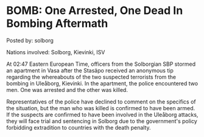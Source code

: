 # BOMB: One Arrested, One Dead In Bombing Aftermath

Posted by: solborg

Nations involved: Solborg, Kievinki, ISV

At 02:47 Eastern European Time, officers from the Solborgian SBP stormed an apartment in Vasa after the Stasäpo received an anonymous tip regarding the whereabouts of the two suspected terrorists from the bombing in Uleåborg, Kievinki. In the apartment, the police encountered two men. One was arrested and the other was killed.

Representatives of the police have declined to comment on the specifics of the situation, but the man who was killed is confirmed to have been armed. If the suspects are confirmed to have been involved in the Uleåborg attacks, they will face trial and sentencing in Solborg due to the government's policy forbidding extradition to countries with the death penalty.